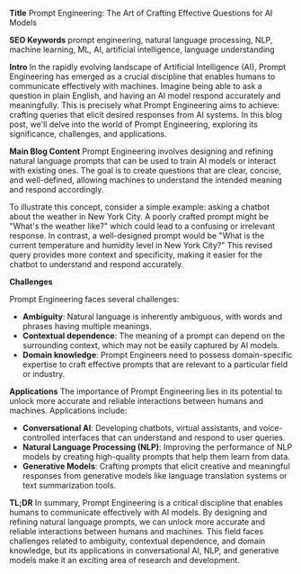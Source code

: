 **Title**
Prompt Engineering: The Art of Crafting Effective Questions for AI Models

**SEO Keywords**
prompt engineering, natural language processing, NLP, machine learning, ML, AI, artificial intelligence, language understanding

**Intro**
In the rapidly evolving landscape of Artificial Intelligence (AI), Prompt Engineering has emerged as a crucial discipline that enables humans to communicate effectively with machines. Imagine being able to ask a question in plain English, and having an AI model respond accurately and meaningfully. This is precisely what Prompt Engineering aims to achieve: crafting queries that elicit desired responses from AI systems. In this blog post, we'll delve into the world of Prompt Engineering, exploring its significance, challenges, and applications.

**Main Blog Content**
Prompt Engineering involves designing and refining natural language prompts that can be used to train AI models or interact with existing ones. The goal is to create questions that are clear, concise, and well-defined, allowing machines to understand the intended meaning and respond accordingly.

To illustrate this concept, consider a simple example: asking a chatbot about the weather in New York City. A poorly crafted prompt might be "What's the weather like?" which could lead to a confusing or irrelevant response. In contrast, a well-designed prompt would be "What is the current temperature and humidity level in New York City?" This revised query provides more context and specificity, making it easier for the chatbot to understand and respond accurately.

**Challenges**

Prompt Engineering faces several challenges:

* **Ambiguity**: Natural language is inherently ambiguous, with words and phrases having multiple meanings.
* **Contextual dependence**: The meaning of a prompt can depend on the surrounding context, which may not be easily captured by AI models.
* **Domain knowledge**: Prompt Engineers need to possess domain-specific expertise to craft effective prompts that are relevant to a particular field or industry.

**Applications**
The importance of Prompt Engineering lies in its potential to unlock more accurate and reliable interactions between humans and machines. Applications include:

* **Conversational AI**: Developing chatbots, virtual assistants, and voice-controlled interfaces that can understand and respond to user queries.
* **Natural Language Processing (NLP)**: Improving the performance of NLP models by creating high-quality prompts that help them learn from data.
* **Generative Models**: Crafting prompts that elicit creative and meaningful responses from generative models like language translation systems or text summarization tools.

**TL;DR**
In summary, Prompt Engineering is a critical discipline that enables humans to communicate effectively with AI models. By designing and refining natural language prompts, we can unlock more accurate and reliable interactions between humans and machines. This field faces challenges related to ambiguity, contextual dependence, and domain knowledge, but its applications in conversational AI, NLP, and generative models make it an exciting area of research and development.